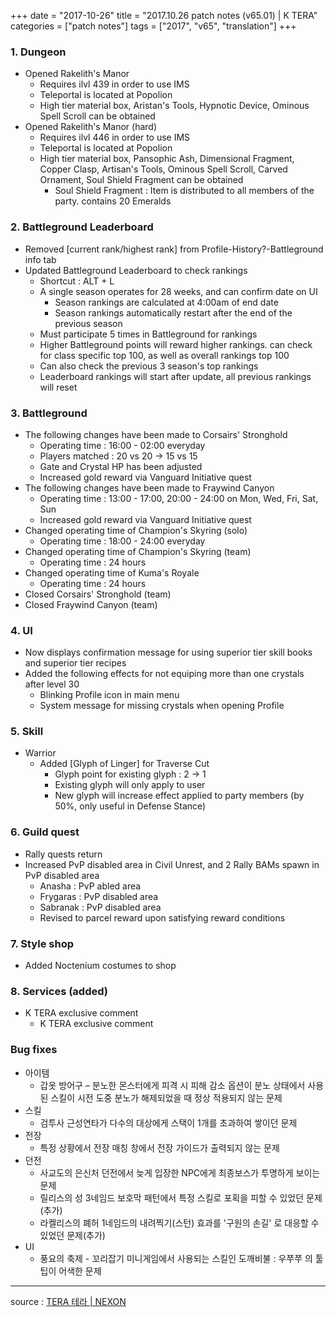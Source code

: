 +++
date = "2017-10-26"
title = "2017.10.26 patch notes (v65.01) | K TERA"
categories = ["patch notes"]
tags = ["2017", "v65", "translation"]
+++

### 1. Dungeon
- Opened Rakelith's Manor
  - Requires ilvl 439 in order to use IMS
  - Teleportal is located at Popolion
  - High tier material box, Aristan's Tools, Hypnotic Device, Ominous Spell Scroll can be obtained
- Opened Rakelith's Manor (hard)
  - Requires ilvl 446 in order to use IMS
  - Teleportal is located at Popolion
  - High tier material box, Pansophic Ash, Dimensional Fragment, Copper Clasp, Artisan's Tools, Ominous Spell Scroll, Carved Ornament, Soul Shield Fragment can be obtained
    - Soul Shield Fragment : Item is distributed to all members of the party. contains 20 Emeralds

### 2. Battleground Leaderboard
- Removed [current rank/highest rank] from Profile-History?-Battleground info tab
- Updated Battleground Leaderboard to check rankings
  - Shortcut : ALT + L
  - A single season operates for 28 weeks, and can confirm date on UI
    - Season rankings are calculated at 4:00am of end date
    - Season rankings automatically restart after the end of the previous season
  - Must participate 5 times in Battleground for rankings
  - Higher Battleground points will reward higher rankings. can check for class specific top 100, as well as overall rankings top 100
  - Can also check the previous 3 season's top rankings
  - Leaderboard rankings will start after update, all previous rankings will reset

### 3. Battleground
- The following changes have been made to Corsairs' Stronghold
  - Operating time : 16:00 - 02:00 everyday
  - Players matched : 20 vs 20 -> 15 vs 15
  - Gate and Crystal HP has been adjusted
  - Increased gold reward via Vanguard Initiative quest
- The following changes have been made to Fraywind Canyon
  - Operating time : 13:00 - 17:00, 20:00 - 24:00 on Mon, Wed, Fri, Sat, Sun
  - Increased gold reward via Vanguard Initiative quest
- Changed operating time of Champion's Skyring (solo)
  - Operating time : 18:00 - 24:00 everyday
- Changed operating time of Champion's Skyring (team)
  - Operating time : 24 hours
- Changed operating time of Kuma's Royale
  - Operating time : 24 hours
- Closed Corsairs' Stronghold (team)
- Closed Fraywind Canyon (team)

### 4. UI
- Now displays confirmation message for using superior tier skill books and superior tier recipes
- Added the following effects for not equiping more than one crystals after level 30
  - Blinking Profile icon in main menu
  - System message for missing crystals when opening Profile

### 5. Skill
- Warrior
  - Added [Glyph of Linger] for Traverse Cut
    - Glyph point for existing glyph : 2 -> 1
    - Existing glyph will only apply to user
    - New glyph will increase effect applied to party members (by 50%, only useful in Defense Stance)

### 6. Guild quest
- Rally quests return 
- Increased PvP disabled area in Civil Unrest, and 2 Rally BAMs spawn in PvP disabled area
  - Anasha : PvP abled area
  - Frygaras : PvP disabled area
  - Sabranak : PvP disabled area
  - Revised to parcel reward upon satisfying reward conditions

### 7. Style shop
- Added Noctenium costumes to shop

### 8. Services (added)
- K TERA exclusive comment
  - K TERA exclusive comment

### Bug fixes
- 아이템
  - 갑옷 방어구 – 분노한 몬스터에게 피격 시 피해 감소 옵션이 분노 상태에서 사용된 스킬이
시전 도중 분노가 해제되었을 때 정상 적용되지 않는 문제
- 스킬
  - 검투사 근성연타가 다수의 대상에게 스택이 1개를 초과하여 쌓이던 문제
- 전장
  - 특정 상황에서 전장 매칭 창에서 전장 가이드가 출력되지 않는 문제
- 던전
  - 사교도의 은신처 던전에서 늦게 입장한 NPC에게 최종보스가 투명하게 보이는 문제
  - 릴리스의 성 3네임드 보호막 패턴에서 특정 스킬로 포획을 피할 수 있었던 문제(추가)
  - 라켈리스의 폐허 1네임드의 내려찍기(스턴) 효과를 '구원의 손길' 로 대응할 수 있었던 문제(추가)
- UI
  - 풍요의 축제 - 꼬리잡기 미니게임에서 사용되는 스킬인 도깨비불 : 우쭈쭈 의 툴팁이 어색한 문제

----

source : [TERA 테라 | NEXON](http://tera.nexon.com/news/update/view.aspx?n4articlesn=303)
